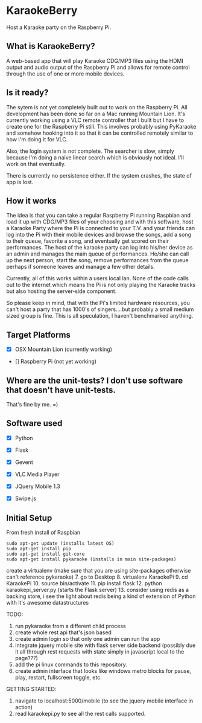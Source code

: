# KaraokeBerry

Host a Karaoke party on the Raspberry Pi.

## What is KaraokeBerry?

A web-based app that will play Karaoke CDG/MP3 files using the HDMI output and audio output of the Raspberry Pi and allows for remote control through the use of one or more mobile devices.

## Is it ready?

The sytem is not yet completely built out to work on the Raspberry Pi.  All development has been done so far on a Mac running Mountain Lion.  It's currently working using a VLC remote controller that I built but I have to create one for the Raspberry Pi still.  This involves probably using PyKaraoke and somehow hooking into it so that it can be controlled remotely similar to how I'm doing it for VLC.

Also, the login system is not complete.  The searcher is slow, simply because I'm doing a naive linear search which is obviously not ideal.  I'll work on that eventually.

There is currently no persistence either.  If the system crashes, the state of app is lost.

## How it works

The idea is that you can take a regular Raspberry Pi running Raspbian and load it up with CDG/MP3 files of your choosing and with this software, host a Karaoke Party where the Pi is connected to your T.V. and your friends can log into the Pi with their mobile devices and browse the songs, add a song to their queue, favorite a song, and eventually get scored on their performances.  The host of the karaoke party can log into his/her device as an admin and manages the main queue of performances.  He/she can call up the next person, start the song, remove performances from the queue perhaps if someone leaves and manage a few other details.

Currently, all of this works within a users local lan.  None of the code calls out to the internet which means the Pi is not only playing the Karaoke tracks but also hosting the server-side component.

So please keep in mind, that with the Pi's limited hardware resources, you can't host a party that has 1000's of singers....but probably a small medium sized group is fine.  This is all speculation, I haven't benchmarked anything.

## Target Platforms

- [x] OSX Mountain Lion (currently working)
- [] Raspberry Pi (not yet working)

## Where are the unit-tests? I don't use software that doesn't have unit-tests.

That's fine by me.  =)

## Software used

- [x] Python
- [x] Flask
- [x] Gevent
- [x] VLC Media Player
- [x] JQuery Mobile 1.3
- [x] Swipe.js

 
## Initial Setup

From fresh install of Raspbian

    sudo apt-get update (installs latest OS)
    sudo apt-get install pip
    sudo apt-get install git-core
    sudo apt-get install pykaraoke (installs in main site-packages)

create a virtualenv (make sure that you are using site-packages otherwise can't reference pykaraoke)
7. go to Desktop
8. virtualenv KaraokePi
9. cd KaraokePi
10. source bin/activate
11. pip install flask
12. python karaokepi_server.py (starts the Flask server)
13. consider using redis as a backing store, i see the light about redis being a kind of extension of Python with it's awesome datastructures

TODO:

1. run pykaraoke from a different child process
2. create whole rest api that's json based
3. create admin login so that only one admin can run the app
4. integrate jquery mobile site with flask server side backend (possibly due it all through rest requests with state simply in javascript local to the page???)
5. add the pi linux commands to this repository.
6. create admin interface that looks like windows metro blocks for pause, play, restart, fullscreen toggle, etc.

GETTING STARTED:
1. navigate to localhost:5000/mobile  (to see the jquery mobile interface in action)
2. read karaokepi.py to see all the rest calls supported.
